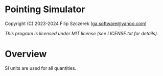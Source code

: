 # Pointing Simulator

Copyright (C) 2023-2024 Filip Szczerek (ga.software@yahoo.com)

*This program is licensed under MIT license (see LICENSE.txt for details).*


# Overview

SI units are used for all quantities.
